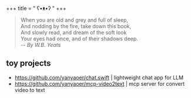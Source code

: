 +++
title = " ʕ•ᴥ•ʔ "
+++

> When you are old and grey and full of sleep,  
  And nodding by the fire, take down this book,  
  And slowly read, and dream of the soft look  
  Your eyes had once, and of their shadows deep.  
  -- *By W.B. Yeats*

## toy projects
- https://github.com/yanyaoer/chat.swift | lightweight chat app for LLM
- https://github.com/yanyaoer/mcp-video2text | mcp server for convert video to text
